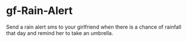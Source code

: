 # gf-Rain-Alert
Send a rain alert sms to your girlfriend when there is a chance of rainfall that day and remind her to take an umbrella.
